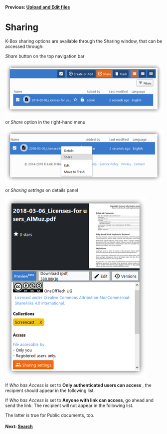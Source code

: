 #### Previous: [Upload and Edit files](./upload-edit.md)

# Sharing
K-Box sharing options are available through the Sharing window, that can be accessed through:

_Share_ button on the top navigation bar 

![share-nav](./img/share-nav.PNG)

or _Share_ option in the right-hand menu

![share-menu](./img/share-menu.PNG)

or _Sharing settings_ on details panel

![share-panel](./img/share-panel.PNG)


If _Who has Access_ is set to **Only authenticated users can access** , the recipient should appear in the following list.

If _Who has Access_ is set to **Anyone with link can access**, go ahead and send the link. 
The recipient will not appear in the following list. 

The latter is true for Public documents, too.

#### Next: [Search](./search.md)
